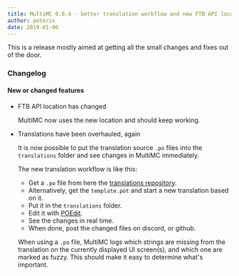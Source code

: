 ```yaml
---
title: MultiMC 0.6.4 - better translation workflow and new FTB API location.
author: peterix
date: 2019-01-06
---
```


This is a release mostly aimed at getting all the small changes and fixes out of the door.

### Changelog

#### New or changed features

- FTB API location has changed

    MultiMC now uses the new location and should keep working.

- Translations have been overhauled, again

    It is now possible to put the translation source `.po` files into the `translations` folder and see changes in MultiMC immediately.

    The new translation workflow is like this:
    * Get a `.po` file from here the [translations repository](https://github.com/MultiMC/MultiMC5-translate).
    * Alternatively, get the `template.pot` and start a new translation based on it.
    * Put it in the `translations` folder.
    * Edit it with [POEdit](https://poedit.net/).
    * See the changes in real time.
    * When done, post the changed files on discord, or github.

    When using a `.po` file, MultiMC logs which strings are missing from the translation on the currently displayed UI screen(s), and which one are marked as fuzzy. This should make it easy to determine what's important.
